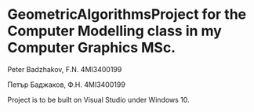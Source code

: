 # GeometricAlgorithmsProject for the Computer Modelling class in my Computer Graphics MSc.

Peter Badzhakov, F.N. 4MI3400199

Петър Баджаков, Ф.Н. 4MI3400199

Project is to be built on Visual Studio under Windows 10.
